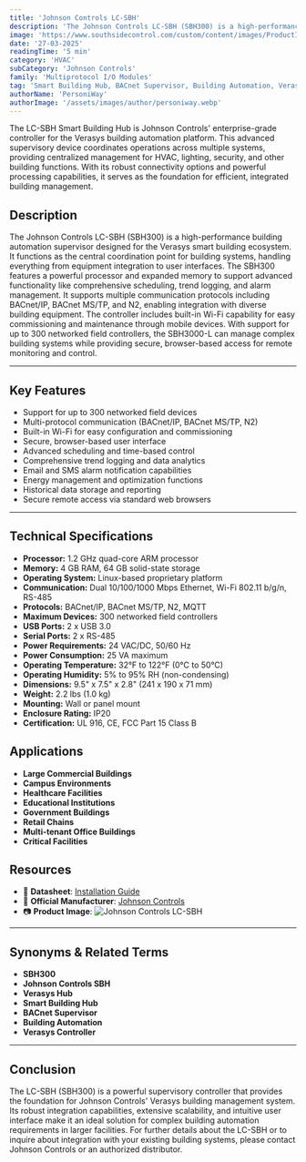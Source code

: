 ```yaml
---
title: 'Johnson Controls LC-SBH'
description: 'The Johnson Controls LC-SBH (SBH300) is a high-performance building automation supervisor designed for the Verasys smart building ecosystem. It functions as the central coordination point for building systems, handling everything from equipment integration to user interfaces. The SBH300 features a powerful processor and expanded memory to support advanced functionality like comprehensive scheduling, trend logging, and alarm management. It supports multiple communication protocols including BACnet/IP, BACnet MS/TP, and N2, enabling integration with diverse building equipment. The controller includes built-in Wi-Fi capability for easy commissioning and maintenance through mobile devices. With support for up to 300 networked field controllers, the SBH3000-L can manage complex building systems while providing secure, browser-based access for remote monitoring and control.'
image: 'https://www.southsidecontrol.com/custom/content/images/ProductImages/01262658.PNG'
date: '27-03-2025'
readingTime: '5 min'
category: 'HVAC'
subCategory: 'Johnson Controls'
family: 'Multiprotocol I/O Modules'
tag: 'Smart Building Hub, BACnet Supervisor, Building Automation, Verasys Controller'
authorName: 'PersoniWay'
authorImage: '/assets/images/author/personiway.webp'
---
```


The LC-SBH Smart Building Hub is Johnson Controls' enterprise-grade controller for the Verasys building automation platform. This advanced supervisory device coordinates operations across multiple systems, providing centralized management for HVAC, lighting, security, and other building functions. With its robust connectivity options and powerful processing capabilities, it serves as the foundation for efficient, integrated building management.
## **Description**
The Johnson Controls LC-SBH (SBH300) is a high-performance building automation supervisor designed for the Verasys smart building ecosystem. It functions as the central coordination point for building systems, handling everything from equipment integration to user interfaces. The SBH300 features a powerful processor and expanded memory to support advanced functionality like comprehensive scheduling, trend logging, and alarm management. It supports multiple communication protocols including BACnet/IP, BACnet MS/TP, and N2, enabling integration with diverse building equipment. The controller includes built-in Wi-Fi capability for easy commissioning and maintenance through mobile devices. With support for up to 300 networked field controllers, the SBH3000-L can manage complex building systems while providing secure, browser-based access for remote monitoring and control.

---

## **Key Features**
- Support for up to 300 networked field devices
- Multi-protocol communication (BACnet/IP, BACnet MS/TP, N2)
- Built-in Wi-Fi for easy configuration and commissioning
- Secure, browser-based user interface
- Advanced scheduling and time-based control
- Comprehensive trend logging and data analytics
- Email and SMS alarm notification capabilities
- Energy management and optimization functions
- Historical data storage and reporting
- Secure remote access via standard web browsers

---

## **Technical Specifications**
- **Processor:** 1.2 GHz quad-core ARM processor
- **Memory:** 4 GB RAM, 64 GB solid-state storage
- **Operating System:** Linux-based proprietary platform
- **Communication:** Dual 10/100/1000 Mbps Ethernet, Wi-Fi 802.11 b/g/n, RS-485
- **Protocols:** BACnet/IP, BACnet MS/TP, N2, MQTT
- **Maximum Devices:** 300 networked field controllers
- **USB Ports:** 2 x USB 3.0
- **Serial Ports:** 2 x RS-485
- **Power Requirements:** 24 VAC/DC, 50/60 Hz
- **Power Consumption:** 25 VA maximum
- **Operating Temperature:** 32°F to 122°F (0°C to 50°C)
- **Operating Humidity:** 5% to 95% RH (non-condensing)
- **Dimensions:** 9.5" x 7.5" x 2.8" (241 x 190 x 71 mm)
- **Weight:** 2.2 lbs (1.0 kg)
- **Mounting:** Wall or panel mount
- **Enclosure Rating:** IP20
- **Certification:** UL 916, CE, FCC Part 15 Class B

## **Applications**
- **Large Commercial Buildings**
- **Campus Environments**
- **Healthcare Facilities**
- **Educational Institutions**
- **Government Buildings**
- **Retail Chains**
- **Multi-tenant Office Buildings**
- **Critical Facilities**

## **Resources**
- 📄 **Datasheet**: [Installation Guide](https://docs.johnsoncontrols.com/bas/r/Verasys/en-US/Verasys-Smart-Building-Hub-SBH300-Installation-Guide/5.1/Operation/Connecting-to-the-SBH-with-the-Wi-Fi-access-point)
- 🏢 **Official Manufacturer**: [Johnson Controls](https://www.johnsoncontrols.com)
- 📷 **Product Image**:
  ![Johnson Controls LC-SBH](https://www.southsidecontrol.com/custom/content/images/ProductImages/01262658.PNG)

---

## **Synonyms & Related Terms**
- **SBH300**
- **Johnson Controls SBH**
- **Verasys Hub**
- **Smart Building Hub**
- **BACnet Supervisor**
- **Building Automation**
- **Verasys Controller**

---

## **Conclusion**
The LC-SBH (SBH300) is a powerful supervisory controller that provides the foundation for Johnson Controls' Verasys building management system. Its robust integration capabilities, extensive scalability, and intuitive user interface make it an ideal solution for complex building automation requirements in larger facilities. For further details about the LC-SBH or to inquire about integration with your existing building systems, please contact Johnson Controls or an authorized distributor.
